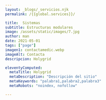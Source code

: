 ```yaml
---
layout: _blogs/_servicios.njk
permalink: /{{global.services}}/

title:  Sistemas
subtitle: Estructuras modulares
image: /assets/static/images/7.jpg
author: man 
date: 2021-05-01
tags: ["page"]
imagen1: contactamedic.webp
imageAlt: Contacta
descripcion: Holygrid

eleventyComputed:
  metaTitle: Holygrid
  metaDescription: "Descripción del sitio"
  metaKeywords: "palabra1,palabra2,palabra3"
  metaRobots: "noindex, nofollow"

---
```


